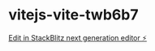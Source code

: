# vitejs-vite-twb6b7

[Edit in StackBlitz next generation editor ⚡️](https://stackblitz.com/~/github.com/KobayashiAnzu/vitejs-vite-twb6b7)